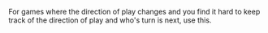 For games where the direction of play changes and you find it hard to keep track of the direction of play and who's turn is next, use this. 

